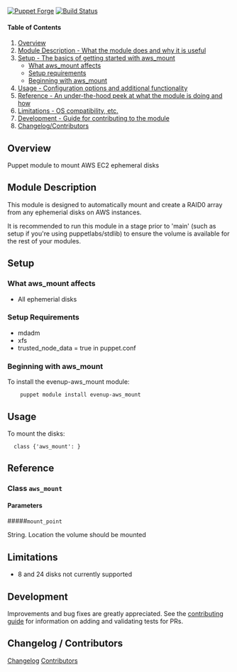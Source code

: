[![Puppet Forge](http://img.shields.io/puppetforge/v/evenup/aws_mount.svg)](https://forge.puppetlabs.com/evenup/aws_mount)
[![Build Status](https://travis-ci.org/evenup/evenup-aws_mount.png?branch=master)](https://travis-ci.org/evenup/evenup-aws_mount)

#### Table of Contents

1. [Overview](#overview)
2. [Module Description - What the module does and why it is useful](#module-description)
3. [Setup - The basics of getting started with aws_mount](#setup)
    * [What aws_mount affects](#what-aws_mount-affects)
    * [Setup requirements](#setup-requirements)
    * [Beginning with aws_mount](#beginning-with-aws_mount)
4. [Usage - Configuration options and additional functionality](#usage)
5. [Reference - An under-the-hood peek at what the module is doing and how](#reference)
6. [Limitations - OS compatibility, etc.](#limitations)
7. [Development - Guide for contributing to the module](#development)
8. [Changelog/Contributors](#changelog-contributors)

## Overview

Puppet module to mount AWS EC2 ephemeral disks

## Module Description

This module is designed to automatically mount and create a RAID0 array from any ephemerial disks on AWS instances.

It is recommended to run this module in a stage prior to 'main' (such as setup if you're using puppetlabs/stdlib) to ensure the volume is available for the rest of your modules.

## Setup

### What aws_mount affects

* All ephemerial disks

### Setup Requirements

* mdadm
* xfs
* trusted_node_data = true in puppet.conf

### Beginning with aws_mount

To install the evenup-aws_mount module:

```
    puppet module install evenup-aws_mount
```

## Usage

To mount the disks:

```puppet
  class {'aws_mount': }
```

## Reference

### Class `aws_mount`

#### Parameters

#####`mount_point`

String.  Location the volume should be mounted

## Limitations

* 8 and 24 disks not currently supported

## Development

Improvements and bug fixes are greatly appreciated.  See the [contributing guide](https://github.com/evenup/evenup-aws_mount/blob/master/CONTRIBUTING.md) for
information on adding and validating tests for PRs.

## Changelog / Contributors

[Changelog](https://github.com/evenup/evenup-aws_mount/blob/master/CHANGELOG)
[Contributors](https://github.com/evenup/aws_mount/graphs/contributors)

